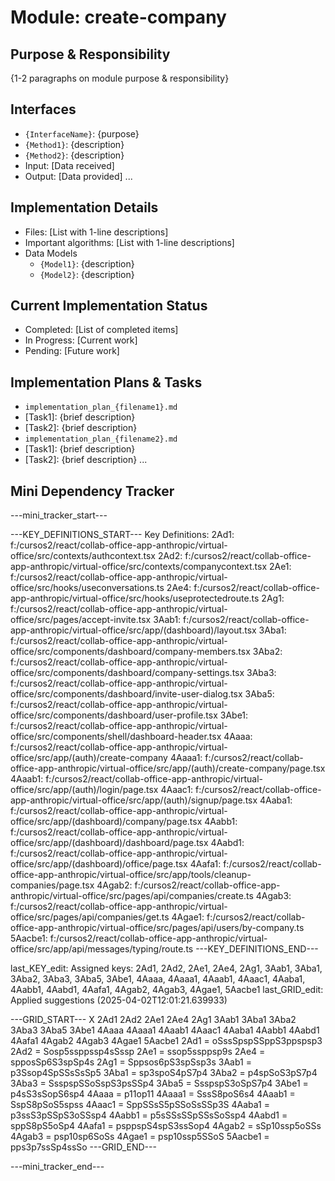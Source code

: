 # Module: create-company

## Purpose & Responsibility
{1-2 paragraphs on module purpose & responsibility}

## Interfaces
* `{InterfaceName}`: {purpose}
* `{Method1}`: {description}
* `{Method2}`: {description}
* Input: [Data received]
* Output: [Data provided]
...

## Implementation Details
* Files: [List with 1-line descriptions]
* Important algorithms: [List with 1-line descriptions]
* Data Models
    * `{Model1}`: {description}
    * `{Model2}`: {description}

## Current Implementation Status
* Completed: [List of completed items]
* In Progress: [Current work]
* Pending: [Future work]

## Implementation Plans & Tasks
* `implementation_plan_{filename1}.md`
* [Task1]: {brief description}
* [Task2]: {brief description}
* `implementation_plan_{filename2}.md`
* [Task1]: {brief description}
* [Task2]: {brief description} 
...

## Mini Dependency Tracker
---mini_tracker_start---

---KEY_DEFINITIONS_START---
Key Definitions:
2Ad1: f:/cursos2/react/collab-office-app-anthropic/virtual-office/src/contexts/authcontext.tsx
2Ad2: f:/cursos2/react/collab-office-app-anthropic/virtual-office/src/contexts/companycontext.tsx
2Ae1: f:/cursos2/react/collab-office-app-anthropic/virtual-office/src/hooks/useconversations.ts
2Ae4: f:/cursos2/react/collab-office-app-anthropic/virtual-office/src/hooks/useprotectedroute.ts
2Ag1: f:/cursos2/react/collab-office-app-anthropic/virtual-office/src/pages/accept-invite.tsx
3Aab1: f:/cursos2/react/collab-office-app-anthropic/virtual-office/src/app/(dashboard)/layout.tsx
3Aba1: f:/cursos2/react/collab-office-app-anthropic/virtual-office/src/components/dashboard/company-members.tsx
3Aba2: f:/cursos2/react/collab-office-app-anthropic/virtual-office/src/components/dashboard/company-settings.tsx
3Aba3: f:/cursos2/react/collab-office-app-anthropic/virtual-office/src/components/dashboard/invite-user-dialog.tsx
3Aba5: f:/cursos2/react/collab-office-app-anthropic/virtual-office/src/components/dashboard/user-profile.tsx
3Abe1: f:/cursos2/react/collab-office-app-anthropic/virtual-office/src/components/shell/dashboard-header.tsx
4Aaaa: f:/cursos2/react/collab-office-app-anthropic/virtual-office/src/app/(auth)/create-company
4Aaaa1: f:/cursos2/react/collab-office-app-anthropic/virtual-office/src/app/(auth)/create-company/page.tsx
4Aaab1: f:/cursos2/react/collab-office-app-anthropic/virtual-office/src/app/(auth)/login/page.tsx
4Aaac1: f:/cursos2/react/collab-office-app-anthropic/virtual-office/src/app/(auth)/signup/page.tsx
4Aaba1: f:/cursos2/react/collab-office-app-anthropic/virtual-office/src/app/(dashboard)/company/page.tsx
4Aabb1: f:/cursos2/react/collab-office-app-anthropic/virtual-office/src/app/(dashboard)/dashboard/page.tsx
4Aabd1: f:/cursos2/react/collab-office-app-anthropic/virtual-office/src/app/(dashboard)/office/page.tsx
4Aafa1: f:/cursos2/react/collab-office-app-anthropic/virtual-office/src/app/tools/cleanup-companies/page.tsx
4Agab2: f:/cursos2/react/collab-office-app-anthropic/virtual-office/src/pages/api/companies/create.ts
4Agab3: f:/cursos2/react/collab-office-app-anthropic/virtual-office/src/pages/api/companies/get.ts
4Agae1: f:/cursos2/react/collab-office-app-anthropic/virtual-office/src/pages/api/users/by-company.ts
5Aacbe1: f:/cursos2/react/collab-office-app-anthropic/virtual-office/src/app/api/messages/typing/route.ts
---KEY_DEFINITIONS_END---

last_KEY_edit: Assigned keys: 2Ad1, 2Ad2, 2Ae1, 2Ae4, 2Ag1, 3Aab1, 3Aba1, 3Aba2, 3Aba3, 3Aba5, 3Abe1, 4Aaaa, 4Aaaa1, 4Aaab1, 4Aaac1, 4Aaba1, 4Aabb1, 4Aabd1, 4Aafa1, 4Agab2, 4Agab3, 4Agae1, 5Aacbe1
last_GRID_edit: Applied suggestions (2025-04-02T12:01:21.639933)

---GRID_START---
X 2Ad1 2Ad2 2Ae1 2Ae4 2Ag1 3Aab1 3Aba1 3Aba2 3Aba3 3Aba5 3Abe1 4Aaaa 4Aaaa1 4Aaab1 4Aaac1 4Aaba1 4Aabb1 4Aabd1 4Aafa1 4Agab2 4Agab3 4Agae1 5Aacbe1
2Ad1 = oSssSpspSSppS3ppspsp3
2Ad2 = Sosp5ssppssp4sSssp
2Ae1 = ssop5ssppsp9s
2Ae4 = spposSp6S3spSp4s
2Ag1 = Sppsos6pS3spSsp3s
3Aab1 = p3Ssop4SpSSsSsSp5
3Aba1 = sp3spoS4pS7p4
3Aba2 = p4spSoS3pS7p4
3Aba3 = SsspspSSoSspS3psSSp4
3Aba5 = SsspspS3oSpS7p4
3Abe1 = p4sS3sSopS6sp4
4Aaaa = p11op11
4Aaaa1 = SssS8poS6s4
4Aaab1 = SspS8pSoS5spss
4Aaac1 = SppSSsS5pSSoSsSSp3S
4Aaba1 = p3ssS3pSSpS3oSSsp4
4Aabb1 = p5sSSsSSpSSsSoSsp4
4Aabd1 = sppS8pS5oSp4
4Aafa1 = psppspS4spS3ssSop4
4Agab2 = sSp10ssp5oSSs
4Agab3 = psp10sp6SoSs
4Agae1 = psp10ssp5SSoS
5Aacbe1 = pps3p7ssSp4ssSo
---GRID_END---

---mini_tracker_end---
